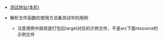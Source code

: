- [测试地址(本机)](http://localhost:8077/swagger-ui/index.html)

- 解析文件函数的使用方法看测试中的用例
  - 注意用例中路径是打包后target对应的示例文件，不是src下面resource的示例文件
